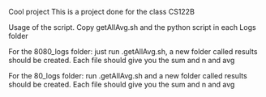 Cool project
This is a project done for the class CS122B

Usage of the script.
Copy getAllAvg.sh and the python script in each Logs folder

For the 8080_logs folder:
just run .getAllAvg.sh, a new folder called results should be created.
Each file should give you the sum and n and avg

For the 80_logs folder:
run .getAllAvg.sh and a new folder called results should be created.
Each file should give you the sum and n and avg


